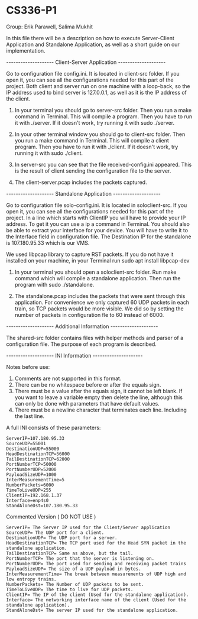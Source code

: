 # CS336-P1

Group: Erik Parawell, Salima Mukhit

In this file there will be a description on how to execute Server-Client Application and Standalone Application, as well as a short guide on our implementation.

-------------------- Client-Server Application --------------------

Go to configuration file config.ini. It is located in client-src folder. If you open it, you can see all the configurations needed for this part of the project. Both client and server run on one machine with a loop-back, so the IP address used to bind server is 127.0.0.1, as well as it is the IP address of the client. 

1) In your terminal you should go to server-src folder. Then you run a make command in Terminal. This will compile a program. Then you have to run it with ./server. If it doesn't work, try running it with sudo ./server.

2) In your other terminal window you should go to client-src folder. Then you run a make command in Terminal. This will compile a client program. Then you have to run it with ./client. If it doesn't work, try running it with sudo ./client.

3) In server-src you can see that the file received-config.ini appeared. This is the result of client sending the configuration file to the server.

4) The client-server.pcap includes the packets captured.

-------------------- Standalone Application --------------------

Go to configuration file solo-config.ini. It is located in soloclient-src. If you open it, you can see all the configurations needed for this part of the project. In a line which starts with ClientIP you will have to provide your IP address. To get it you can use a ip a command in Terminal. You should also be able to extract your interface for your device. You will have to write it to the Interface field in configuration file. The Destination IP for the standalone is 107.180.95.33 which is our VMS. 

We used libpcap library to capture RST packets. If you do not have it installed on your machine, in your Terminal run sudo apt install libpcap-dev

1) In your terminal you should open a soloclient-src folder. Run make command which will compile a standalone application. Then run the program with sudo ./standalone. 

2) The standalone.pcap includes the packets that were sent through this application. For convenience we only captured 60 UDP packets in each train, so TCP packets would be more visible. We did so by setting the number of packets in configuration fle to 60 instead of 6000.

-------------------- Additional Information --------------------

The shared-src folder contains files with helper methods and parser of a configuration file. The purpose of each program is described.

-------------------- INI Information ---------------------

Notes before use:
1) Comments are not supported in this format.
2) There can be no whitespace before or after the equals sign.
3) There must be a value after the equals sign, it cannot be left blank.
If you want to leave a variable empty then delete the line, although this can only be done with parameters that have default values.
4) There must be a newline character that terminates each line. Including the last line.

A full INI consists of these parameters:
```
ServerIP=107.180.95.33
SourceUDP=55001
DestinationUDP=55000
HeadDestinationTCP=56000
TailDestinationTCP=62000
PortNumberTCP=50000
PortNumberUDP=52000
PayloadSizeUDP=1000
InterMeasurementTime=5
NumberPackets=6000
TimeToLiveUDP=255
ClientIP=192.168.1.37
Interface=enp4s0
StandAloneDst=107.180.95.33
```
Commented Version ( DO NOT USE )
```
ServerIP= The Server IP used for the Client/Server application
SourceUDP= The UDP port for a client.
DestinationUDP= The UDP port for a server.
HeadDestinationTCP= The TCP port used for the Head SYN packet in the standalone application.
TailDestinationTCP= Same as above, but the tail.
PortNumberTCP= The port that the server is listening on.
PortNumberUDP= The port used for sending and receiving packet trains
PayloadSizeUDP= The size of a UDP payload in bytes.
InterMeasurementTime= The break between measurements of UDP high and low entropy trains.
NumberPackets= The Number of UDP packets to be sent.
TimeToLiveUDP= The time to live for UDP packets.
ClientIP= The IP of the client (Used for the standalone application).
Interface= The networking interface name of the client (Used for the standalone application).
StandAloneDst= The server IP used for the standalone application.
```
